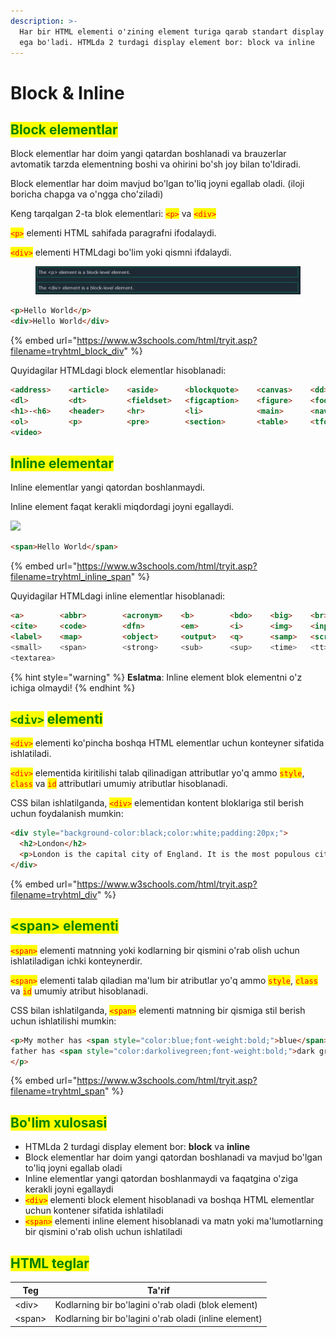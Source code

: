 ```yaml
---
description: >-
  Har bir HTML elementi o'zining element turiga qarab standart display qiymatiga
  ega bo'ladi. HTMLda 2 turdagi display element bor: block va inline
---
```


# Block & Inline

## <mark style="color:green;">Block elementlar</mark>

Block elementlar har doim yangi qatardan boshlanadi va brauzerlar avtomatik tarzda  elementning boshi va ohirini bo'sh joy bilan to'ldiradi.

Block elementlar har doim mavjud bo'lgan to'liq joyni egallab oladi. (iloji boricha chapga va o'ngga cho'ziladi)

Keng tarqalgan 2-ta blok elementlari: <mark style="color:red;">`<p>`</mark> va <mark style="color:red;">`<div>`</mark>

<mark style="color:red;">`<p>`</mark> elementi HTML sahifada paragrafni ifodalaydi.

<mark style="color:red;">`<div>`</mark> elementi HTMLdagi bo'lim yoki qismni ifdalaydi.

<figure><img src="../../.gitbook/assets/image (58).png" alt=""><figcaption></figcaption></figure>

```html
<p>Hello World</p>
<div>Hello World</div> 
```

{% embed url="https://www.w3schools.com/html/tryit.asp?filename=tryhtml_block_div" %}

Quyidagilar HTMLdagi block elementlar hisoblanadi:

```html
<address>    <article>    <aside>      <blockquote>    <canvas>    <dd>        <div>
<dl>         <dt>         <fieldset>   <figcaption>    <figure>    <footer>    <form>
<h1>-<h6>    <header>     <hr>         <li>            <main>      <nav>       <noscript>
<ol>         <p>          <pre>        <section>       <table>     <tfoot>     <ul>
<video>
```

## <mark style="color:green;">Inline elementar</mark>

Inline elementlar yangi qatordan boshlanmaydi.

Inline element faqat kerakli miqdordagi joyni egallaydi.

![](<../../.gitbook/assets/image (9) (1).png>)

```html
<span>Hello World</span> 
```

{% embed url="https://www.w3schools.com/html/tryit.asp?filename=tryhtml_inline_span" %}

Quyidagilar HTMLdagi inline elementlar hisoblanadi:

```html
<a>        <abbr>        <acronym>    <b>        <bdo>    <big>    <br>       <button>
<cite>     <code>        <dfn>        <em>       <i>      <img>    <input>    <kbd>
<label>    <map>         <object>     <output>   <q>      <samp>   <script>   <select>
<small>    <span>        <strong>     <sub>      <sup>    <time>   <tt>       <var>
<textarea>
```

{% hint style="warning" %}
**Eslatma**: Inline element blok elementni o'z ichiga olmaydi!
{% endhint %}

## <mark style="color:green;">`<div>`</mark> <mark style="color:green;"></mark><mark style="color:green;">elementi</mark>

<mark style="color:red;">`<div>`</mark> elementi ko'pincha boshqa HTML elementlar uchun konteyner sifatida ishlatiladi.

<mark style="color:red;">`<div>`</mark> elementida kiritilishi talab qilinadigan attributlar yo'q ammo <mark style="color:red;">`style`</mark>, <mark style="color:red;">`class`</mark> va <mark style="color:red;">`id`</mark> attributlari umumiy atributlar hisoblanadi.

CSS bilan ishlatilganda, <mark style="color:red;">`<div>`</mark> elementidan kontent bloklariga stil berish uchun foydalanish mumkin:

```html
<div style="background-color:black;color:white;padding:20px;">
  <h2>London</h2>
  <p>London is the capital city of England. It is the most populous city in the United Kingdom, with a metropolitan area of over 13 million inhabitants.</p>
</div> 
```

{% embed url="https://www.w3schools.com/html/tryit.asp?filename=tryhtml_div" %}

## <mark style="color:green;">\<span> elementi</mark>

<mark style="color:red;">`<span>`</mark> elementi matnning yoki kodlarning bir qismini o'rab olish uchun ishlatiladigan ichki konteynerdir.

<mark style="color:red;">`<span>`</mark> elementi talab qiladian ma'lum bir atributlar yo'q ammo <mark style="color:red;">`style`</mark>, <mark style="color:red;">`class`</mark> va <mark style="color:red;">`id`</mark> umumiy atribut hisoblanadi.

CSS bilan ishlatilganda, <mark style="color:red;">`<span>`</mark> elementi matnning bir qismiga stil berish uchun ishlatilishi mumkin:

```html
<p>My mother has <span style="color:blue;font-weight:bold;">blue</span> eyes and my
father has <span style="color:darkolivegreen;font-weight:bold;">dark green</span> eyes.
</p>
```

{% embed url="https://www.w3schools.com/html/tryit.asp?filename=tryhtml_span" %}

## <mark style="color:green;">Bo'lim xulosasi</mark>

* HTMLda 2 turdagi display element bor: **block** va **inline**
* Block elementlar har doim yangi qatordan boshlanadi va mavjud bo'lgan to'liq joyni egallab oladi
* Inline elementlar yangi qatordan boshlanmaydi va faqatgina o'ziga kerakli joyni egallaydi
* <mark style="color:red;">`<div>`</mark> elementi block element hisoblanadi va boshqa HTML elementlar uchun kontener sifatida ishlatiladi
* <mark style="color:red;">`<span>`</mark> elementi inline element hisoblanadi va matn yoki ma'lumotlarning bir qismini o'rab olish uchun ishlatiladi

## <mark style="color:green;">HTML teglar</mark>

| Teg     | Ta'rif                                                |
| ------- | ----------------------------------------------------- |
| \<div>  | Kodlarning bir bo'lagini o'rab oladi (blok element)   |
| \<span> | Kodlarning bir bo'lagini o'rab oladi (inline element) |
